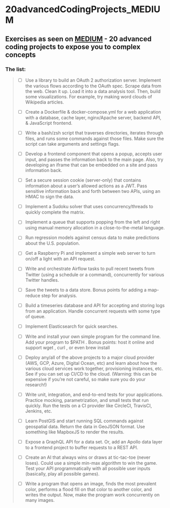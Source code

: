 # 20advancedCodingProjects_MEDIUM
## Exercises as seen on [MEDIUM](https://medium.com/developer-purpose/20-advanced-coding-projects-to-expose-you-to-complex-concepts-1c8924490007) - 20 advanced coding projects to expose you to complex concepts

### The list:

> - [ ] Use a library to build an OAuth 2 authorization server. Implement the various flows according to the OAuth spec.
Scrape data from the web. Clean it up. Load it into a data analysis tool. Then, build some visualizations. For example, try making word clouds of Wikipedia articles.
>
> - [ ] Create a Dockerfile & docker-compose.yml for a web application with a database, cache layer, nginx/Apache server, backend API, & JavaScript frontend.
>
> - [ ] Write a bash/zsh script that traverses directories, iterates through files, and runs some commands against those files. Make sure the script can take arguments and settings flags.
>
> - [ ] Develop a frontend component that opens a popup, accepts user input, and passes the information back to the main page. Also, try developing an iframe that can be embedded on a site and pass information back.
>
> - [ ] Set a secure session cookie (server-only) that contains information about a user’s allowed actions as a JWT.
Pass sensitive information back and forth between two APIs, using an HMAC to sign the data.
>
> - [ ] Implement a Sudoku solver that uses concurrency/threads to quickly complete the matrix.
>
> - [ ] Implement a queue that supports popping from the left and right using manual memory allocation in a close-to-the-metal language.
>
> - [ ] Run regression models against census data to make predictions about the U.S. population.
>
> - [ ] Get a Raspberry Pi and implement a simple web server to turn on/off a light with an API request.
>
> - [ ] Write and orchestrate Airflow tasks to pull recent tweets from Twitter (using a schedule or a command), concurrently for various Twitter handles. 
>
> - [ ] Save the tweets to a data store. Bonus points for adding a map-reduce step for analysis.
>
> - [ ] Build a timeseries database and API for accepting and storing logs from an application. Handle concurrent requests with some type of queue. 
>
> - [ ] Implement Elasticsearch for quick searches.
>
> - [ ] Write and install your own simple program for the command line. Add your program to $PATH . Bonus points: host it online and support wget , curl , or even brew install
>
> - [ ] Deploy any/all of the above projects to a major cloud provider (AWS, GCP, Azure, Digital Ocean, etc) and learn about how the various cloud services work together, provisioning instances, etc. See if you can set up CI/CD to the cloud. (Warning: this can be expensive if you’re not careful, so make sure you do your research!)
>
> - [ ] Write unit, integration, and end-to-end tests for your applications. Practice mocking, parametrization, and small tests that run quickly. Run the tests on a CI provider like CircleCI, TravisCI, Jenkins, etc.
>
> - [ ] Learn PostGIS and start running SQL commands against geospatial data. Return the data in GeoJSON format. Use something like MapboxJS to render the results.
>
> - [ ] Expose a GraphQL API for a data set. Or, add an Apollo data layer to a frontend project to buffer requests to a REST API.
>
> - [ ] Create an AI that always wins or draws at tic-tac-toe (never loses). Could use a simple min-max algorithm to win the game. Test your API programmatically with all possible user inputs (basically, play all possible games).
>
> - [ ] Write a program that opens an image, finds the most prevalent color, performs a flood fill on that color to another color, and writes the output. Now, make the program work concurrently on many images.
